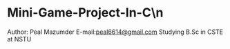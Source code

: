 # Mini-Game-Project-In-C\n
Author: Peal Mazumder
E-mail:peal6614@gmail.com
Studying B.Sc in CSTE at NSTU
